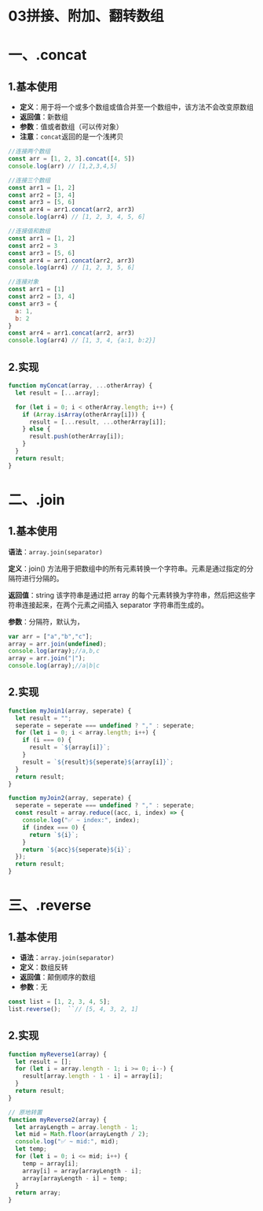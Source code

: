 # 03拼接、附加、翻转数组

# 一、.concat

## 1.基本使用

- **定义**：用于将一个或多个数组或值合并至一个数组中，该方法不会改变原数组
- **返回值**：新数组
- **参数**：值或者数组（可以传对象）
- **注意**：`concat`返回的是一个浅拷贝

```js
//连接两个数组
const arr = [1, 2, 3].concat([4, 5]) 
console.log(arr) // [1,2,3,4,5]

//连接三个数组
const arr1 = [1, 2]
const arr2 = [3, 4]
const arr3 = [5, 6]
const arr4 = arr1.concat(arr2, arr3)
console.log(arr4) // [1, 2, 3, 4, 5, 6]

//连接值和数组
const arr1 = [1, 2]
const arr2 = 3
const arr3 = [5, 6]
const arr4 = arr1.concat(arr2, arr3)
console.log(arr4) // [1, 2, 3, 5, 6]

//连接对象
const arr1 = [1]
const arr2 = [3, 4]
const arr3 = {
  a: 1,
  b: 2
}
const arr4 = arr1.concat(arr2, arr3)
console.log(arr4) // [1, 3, 4, {a:1, b:2}]
```

## 2.实现

```js
function myConcat(array, ...otherArray) {
  let result = [...array];

  for (let i = 0; i < otherArray.length; i++) {
    if (Array.isArray(otherArray[i])) {
      result = [...result, ...otherArray[i]];
    } else {
      result.push(otherArray[i]);
    }
  }
  return result;
}
```

# 二、.join

## 1.基本使用

**语法**：`array.join(separator)`

**定义**：join() 方法用于把数组中的所有元素转换一个字符串。元素是通过指定的分隔符进行分隔的。

**返回值**：string 该字符串是通过把 array 的每个元素转换为字符串，然后把这些字符串连接起来，在两个元素之间插入 separator 字符串而生成的。

**参数**：分隔符，默认为，

```js
var arr = ["a","b","c"];
array = arr.join(undefined);
console.log(array);//a,b,c 
array = arr.join("|");
console.log(array);//a|b|c
```

## 2.实现

```js
function myJoin1(array, seperate) {
  let result = "";
  seperate = seperate === undefined ? "," : seperate;
  for (let i = 0; i < array.length; i++) {
    if (i === 0) {
      result = `${array[i]}`;
    }
    result = `${result}${seperate}${array[i]}`;
  }
  return result;
}

function myJoin2(array, seperate) {
  seperate = seperate === undefined ? "," : seperate;
  const result = array.reduce((acc, i, index) => {
    console.log("✅ ~ index:", index);
    if (index === 0) {
      return `${i}`;
    }
    return `${acc}${seperate}${i}`;
  });
  return result;
}
```

# 三、.reverse

## 1.基本使用

- **语法**：`array.join(separator)`
- **定义**：数组反转
- **返回值**：颠倒顺序的数组
- **参数**：无

```js
const list = [1, 2, 3, 4, 5];
list.reverse();  ``// [5, 4, 3, 2, 1]
```

## 2.实现

```js
function myReverse1(array) {
  let result = [];
  for (let i = array.length - 1; i >= 0; i--) {
    result[array.length - 1 - i] = array[i];
  }
  return result;
}

// 原地转置
function myReverse2(array) {
  let arrayLength = array.length - 1;
  let mid = Math.floor(arrayLength / 2);
  console.log("✅ ~ mid:", mid);
  let temp;
  for (let i = 0; i <= mid; i++) {
    temp = array[i];
    array[i] = array[arrayLength - i];
    array[arrayLength - i] = temp;
  }
  return array;
}
```














